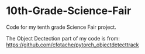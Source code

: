 # 10th-Grade-Science-Fair
Code for my tenth grade Science Fair project.

The Object Dectection part of my code is from: https://github.com/cfotache/pytorch_objectdetecttrack
